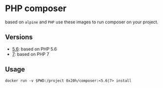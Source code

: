 # PHP composer

based on `alpine` and `PHP` use these images to run composer on your project.

## Versions

- [5.6](5.6/Dockerfile): based on PHP 5.6
- [7](7/Dockerfile): based on PHP 7

## Usage
```
docker run -v $PWD:/project 0x20h/composer:<5.6|7> install
```

